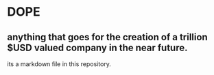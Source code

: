 # DOPE
##  anything that goes for the creation of a trillion $USD valued company in the near future.
its a markdown file in this repository.
